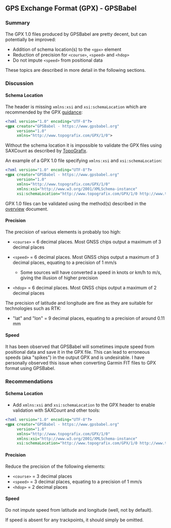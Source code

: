## GPS Exchange Format (GPX) - GPSBabel

### Summary

The GPX 1.0 files produced by GPSBabel are pretty decent, but can potentially be improved:

- Addition of schema location(s) to the `<gpx>` element
- Reduction of precision for `<course>`, `<speed>` and `<hdop>`
- Do not impute `<speed>` from positional data

These topics are described in more detail in the following sections.




### Discussion

#### Schema Location

The header is missing `xmlns:xsi` and `xsi:schemaLocation` which are recommended by the GPX [guidance](https://www.topografix.com/gpx_for_developers.asp):

```xml
<?xml version="1.0" encoding="UTF-8"?>
<gpx creator="GPSBabel - https://www.gpsbabel.org"
     version="1.0"
     xmlns="http://www.topografix.com/GPX/1/0">
```

Without the schema location it is impossible to validate the GPX files using SAXCount as described by [TopoGrafix](https://www.topografix.com/gpx_validation.asp).

An example of a GPX 1.0 file specifying `xmlns:xsi` and `xsi:schemaLocation`:

```xml
<?xml version="1.0" encoding="UTF-8"?>
<gpx creator="GPSBabel - https://www.gpsbabel.org"
     version="1.0"
     xmlns="http://www.topografix.com/GPX/1/0"
     xmlns:xsi="http://www.w3.org/2001/XMLSchema-instance"
     xsi:schemaLocation="http://www.topografix.com/GPX/1/0 http://www.topografix.com/GPX/1/0/gpx.xsd">
```

GPX 1.0 files can be validated using the method(s) described in the [overview](../README.md) document.



#### Precision

The precision of various elements is probably too high:

- `<course>` = 6 decimal places. Most GNSS chips output a maximum of 3 decimal places
- `<speed>` = 6 decimal places. Most GNSS chips output a maximum of 3 decimal places, equating to a precision of 1 mm/s
  - Some sources will have converted a speed in knots or km/h to m/s, giving the illusion of higher precision

- `<hdop>` = 6 decimal places. Most GNSS chips output a maximum of 2 decimal places

The precision of latitude and longitude are fine as they are suitable for technologies such as RTK:

- "lat" and "lon" = 9 decimal places, equating to a precision of around 0.11 mm



#### Speed

It has been observed that GPSBabel will sometimes impute speed from positional data and save it in the GPX file. This can lead to erroneous speeds (aka "spikes") in the output GPX and is undesirable. I have personally observed this issue when converting Garmin FIT files to GPX format using GPSBabel.



### Recommendations

#### Schema Location

- Add `xmlns:xsi` and `xsi:schemaLocation` to the GPX header to enable validation with SAXCount and other tools:

```xml
<?xml version="1.0" encoding="UTF-8"?>
<gpx creator="GPSBabel - https://www.gpsbabel.org"
     version="1.0"
     xmlns="http://www.topografix.com/GPX/1/0"
     xmlns:xsi="http://www.w3.org/2001/XMLSchema-instance"
     xsi:schemaLocation="http://www.topografix.com/GPX/1/0 http://www.topografix.com/GPX/1/0/gpx.xsd">
```



#### Precision

Reduce the precision of the following elements:
- `<course>` = 3 decimal places
- `<speed>` = 3 decimal places, equating to a precision of 1 mm/s
- `<hdop>` = 2 decimal places



#### Speed

Do not impute speed from latitude and longitude (well, not by default).

If speed is absent for any trackpoints, it should simply be omitted.